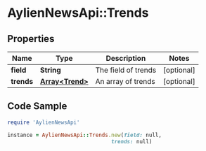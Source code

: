 # AylienNewsApi::Trends

## Properties

Name | Type | Description | Notes
------------ | ------------- | ------------- | -------------
**field** | **String** | The field of trends | [optional] 
**trends** | [**Array&lt;Trend&gt;**](Trend.md) | An array of trends | [optional] 

## Code Sample

```ruby
require 'AylienNewsApi'

instance = AylienNewsApi::Trends.new(field: null,
                                 trends: null)
```


